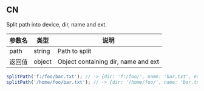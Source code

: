 ## CN

Split path into device, dir, name and ext.

|参数名|类型|说明|
|-----|----|---|
|path  |string|Path to split                      |
|返回值|object|Object containing dir, name and ext|

```javascript
splitPath('f:/foo/bar.txt'); // -> {dir: 'f:/foo/', name: 'bar.txt', ext: '.txt'}
splitPath('/home/foo/bar.txt'); // -> {dir: '/home/foo/', name: 'bar.txt', ext: '.txt'}
```